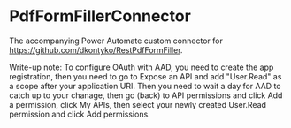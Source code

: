 # PdfFormFillerConnector

The accompanying Power Automate custom connector for https://github.com/dkontyko/RestPdfFormFiller.


Write-up note: To configure OAuth with AAD, you need to create the app registration, then you need to go to Expose an API and add "User.Read" as a scope after your application URI. Then you need to wait a day for AAD to catch up to your chanage, then go (back) to API permissions and click Add a permission, click My APIs, then select your newly created User.Read permission and click Add permissions.

